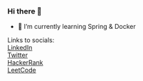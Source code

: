 ### Hi there 👋

- 🌱 I’m currently learning Spring & Docker

Links to socials:
<br>
[LinkedIn](https://www.linkedin.com/in/gokay-umutlu/)
<br>
[Twitter](https://twitter.com/GokayUmutlu)
<br>
[HackerRank](https://www.hackerrank.com/gokayumutlu)
<br>
[LeetCode](https://leetcode.com/gokayumutlu/)
